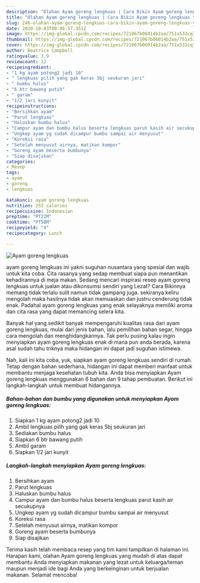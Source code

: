```yaml
---
description: "Olahan Ayam goreng lengkuas | Cara Bikin Ayam goreng lengkuas Yang Bisa Manjain Lidah"
title: "Olahan Ayam goreng lengkuas | Cara Bikin Ayam goreng lengkuas Yang Bisa Manjain Lidah"
slug: 246-olahan-ayam-goreng-lengkuas-cara-bikin-ayam-goreng-lengkuas-yang-bisa-manjain-lidah
date: 2020-10-03T08:46:57.351Z
image: https://img-global.cpcdn.com/recipes/721067b06014b2aa/751x532cq70/ayam-goreng-lengkuas-foto-resep-utama.jpg
thumbnail: https://img-global.cpcdn.com/recipes/721067b06014b2aa/751x532cq70/ayam-goreng-lengkuas-foto-resep-utama.jpg
cover: https://img-global.cpcdn.com/recipes/721067b06014b2aa/751x532cq70/ayam-goreng-lengkuas-foto-resep-utama.jpg
author: Beatrice Campbell
ratingvalue: 3.9
reviewcount: 12
recipeingredient:
- "1 kg ayam potong2 jadi 10"
- " lengkuas pilih yang gak keras 5bj seukuran jari"
- " bumbu halus"
- "6 btr bawang putih"
- " garam"
- "1/2 jari kunyit"
recipeinstructions:
- "Bersihkan ayam"
- "Parut lengkuas"
- "Haluskan bumbu halus"
- "Campur ayam dan bumbu halus beserta lengkuas parut kasih air secukupnya"
- "Ungkep ayam yg sudah dicampur bumbu sampai air menyusut"
- "Koreksi rasa"
- "Setelah menyusut airnya, matikan kompor"
- "Goreng ayam beserta bumbunya"
- "Siap disajikan"
categories:
- Resep
tags:
- ayam
- goreng
- lengkuas

katakunci: ayam goreng lengkuas 
nutrition: 253 calories
recipecuisine: Indonesian
preptime: "PT22M"
cooktime: "PT58M"
recipeyield: "4"
recipecategory: Lunch

---
```



![Ayam goreng lengkuas](https://img-global.cpcdn.com/recipes/721067b06014b2aa/751x532cq70/ayam-goreng-lengkuas-foto-resep-utama.jpg)


ayam goreng lengkuas ini yakni suguhan nusantara yang spesial dan wajib untuk kita coba. Cita rasanya yang sedap membuat siapa pun menantikan kehadirannya di meja makan.
Sedang mencari inspirasi resep ayam goreng lengkuas untuk jualan atau dikonsumsi sendiri yang Lezat? Cara Bikinnya memang tidak terlalu sulit namun tidak gampang juga. sekiranya keliru mengolah maka hasilnya tidak akan memuaskan dan justru cenderung tidak enak. Padahal ayam goreng lengkuas yang enak selayaknya memiliki aroma dan cita rasa yang dapat memancing selera kita.

Banyak hal yang sedikit banyak mempengaruhi kualitas rasa dari ayam goreng lengkuas, mulai dari jenis bahan, lalu pemilihan bahan segar, hingga cara mengolah dan menghidangkannya. Tak perlu pusing kalau ingin menyiapkan ayam goreng lengkuas enak di mana pun anda berada, karena asal sudah tahu triknya maka hidangan ini dapat jadi suguhan istimewa.




Nah, kali ini kita coba, yuk, siapkan ayam goreng lengkuas sendiri di rumah. Tetap dengan bahan sederhana, hidangan ini dapat memberi manfaat untuk membantu menjaga kesehatan tubuh kita. Anda bisa menyiapkan Ayam goreng lengkuas menggunakan 6 bahan dan 9 tahap pembuatan. Berikut ini langkah-langkah untuk membuat hidangannya.

<!--inarticleads1-->

##### Bahan-bahan dan bumbu yang digunakan untuk menyiapkan Ayam goreng lengkuas:

1. Siapkan 1 kg ayam potong2 jadi 10
1. Ambil  lengkuas pilih yang gak keras 5bj seukuran jari
1. Sediakan  bumbu halus
1. Siapkan 6 btr bawang putih
1. Ambil  garam
1. Siapkan 1/2 jari kunyit




<!--inarticleads2-->

##### Langkah-langkah menyiapkan Ayam goreng lengkuas:

1. Bersihkan ayam
1. Parut lengkuas
1. Haluskan bumbu halus
1. Campur ayam dan bumbu halus beserta lengkuas parut kasih air secukupnya
1. Ungkep ayam yg sudah dicampur bumbu sampai air menyusut
1. Koreksi rasa
1. Setelah menyusut airnya, matikan kompor
1. Goreng ayam beserta bumbunya
1. Siap disajikan




Terima kasih telah membaca resep yang tim kami tampilkan di halaman ini. Harapan kami, olahan Ayam goreng lengkuas yang mudah di atas dapat membantu Anda menyiapkan makanan yang lezat untuk keluarga/teman maupun menjadi ide bagi Anda yang berkeinginan untuk berjualan makanan. Selamat mencoba!
